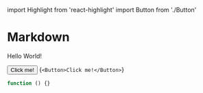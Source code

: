 import Highlight from 'react-highlight'
import Button from './Button'
# Markdown
Hello World!

<Button>Click me!</Button>
<Highlight language="javascript">
  {`<Button>Click me!</Button>`}
</Highlight>

```js
function () {}
```
